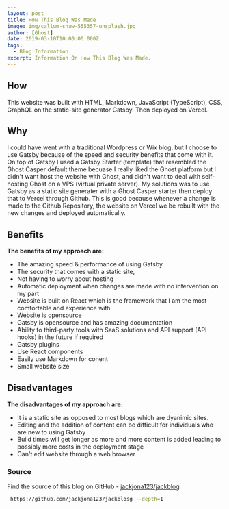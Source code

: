 ```yaml
---
layout: post
title: How This Blog Was Made
image: img/callum-shaw-555357-unsplash.jpg
author: [Ghost]
date: 2019-03-10T10:00:00.000Z
tags:
  - Blog Information
excerpt: Information On How This Blog Was Made.
---
```


## How

This website was built with HTML, Markdown, JavaScript (TypeScript), CSS, GraphQL on the static-site generator Gatsby. Then deployed on Vercel.

## Why

I could have went with a traditional Wordpress or Wix blog, but I choose to use Gatsby because of the speed and security benefits that come with it. On top of Gatsby I used a Gatsby Starter (template) that resembled the Ghost Casper default theme becuase I really liked the Ghost platform but I didn't want host the website with Ghost, and didn't want to deal with self-hosting Ghost on a VPS (virtual private server). My solutions was to use Gatsby as a static site generater with a Ghost Casper starter then deploy that to Vercel through Github. This is good because whenever a change is made to the Github Repository, the website on Vercel we be rebuilt with the new changes and deployed automatically. 

## Benefits

**The benefits of my approach are:**

- The amazing speed & performance of using Gatsby
- The security that comes with a static site,
- Not having to worry about hosting
- Automatic deployment when changes are made with no intervention on my part
- Website is built on React which is the framework that I am the most comfortable and experience with
- Website is opensource
- Gatsby is opensource and has amazing documentation
- Ability to third-party tools with SaaS solutions and API support (API hooks) in the future if required
- Gatsby plugins
- Use React components
- Easily use Markdown for conent
- Small website size

## Disadvantages

**The disadvantages of my approach are:**

- It is a static site as opposed to most blogs which are dyanimic sites.
- Editing and the addition of content can be difficult for individuals who are new to using Gatsby
- Build times will get longer as more and more content is added leading to possibly more costs in the deployment stage
- Can't edit website through a web browser

### __Source__

Find the source of this blog on GitHub - [jackjona123/jackblog](https://github.com/jackjona123/jackblog)

```bash
 https://github.com/jackjona123/jackblosg --depth=1
```


